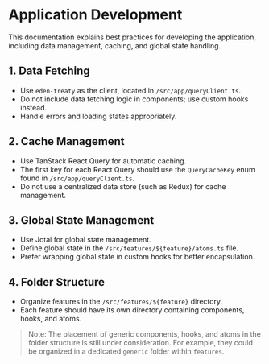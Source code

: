 # Application Development

This documentation explains best practices for developing the application, including data management, caching, and global state handling.

## 1. Data Fetching

- Use `eden-treaty` as the client, located in `/src/app/queryClient.ts`.
- Do not include data fetching logic in components; use custom hooks instead.
- Handle errors and loading states appropriately.

## 2. Cache Management

- Use TanStack React Query for automatic caching.
- The first key for each React Query should use the `QueryCacheKey` enum found in `/src/app/queryClient.ts`.
- Do not use a centralized data store (such as Redux) for cache management.

## 3. Global State Management

- Use Jotai for global state management.
- Define global state in the `/src/features/${feature}/atoms.ts` file.
- Prefer wrapping global state in custom hooks for better encapsulation.

## 4. Folder Structure

- Organize features in the `/src/features/${feature}` directory.
- Each feature should have its own directory containing components, hooks, and atoms.

> Note: The placement of generic components, hooks, and atoms in the folder structure is still under consideration. For example, they could be organized in a dedicated `generic` folder within `features`.
